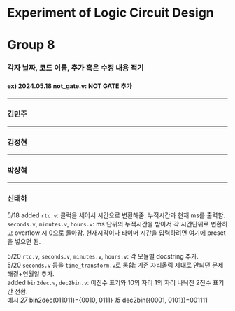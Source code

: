 # Experiment of Logic Circuit Design
# Group 8


### 각자 날짜, 코드 이름, 추가 혹은 수정 내용 적기
#### ex) 2024.05.18 not_gate.v: NOT GATE 추가


---

### 김민주




---

### 김정현




---

### 박상혁




---

### 신태하
5/18 added `rtc.v`: 클럭을 세어서 시간으로 변환해줌. 누적시간과 현재 ms를 출력함.  
`seconds.v`, `minutes.v`, `hours.v`: ms 단위의 누적시간을 받아서 각 시간단위로 변환하고 overflow 시 0으로 돌아감. 현재시각이나 타이머 시간을 입력하려면 여기에 preset을 넣으면 됨.

5/20 `rtc.v`, `seconds.v`, `minutes.v`, `hours.v`: 각 모듈별 docstring 추가.  
5/20 `seconds.v` 등을 `time_transform.v`로 통합: 기존 자리올림 제대로 안되던 문제 해결+연월일 추가.  
added `bin2dec.v`, `dec2bin.v`: 이진수 표기와 10의 자리 1의 자리 나눠진 2진수 표기 간 전환.  
예시 _27_ bin2dec(011011)={0010, 0111} _15_ dec2bin({0001, 0101})=001111